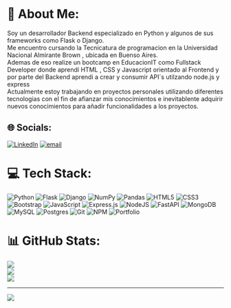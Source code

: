 # 💫 About Me:
Soy un desarrollador Backend especializado en Python y algunos de sus frameworks como Flask o Django.<br>Me encuentro cursando la Tecnicatura de programacion en la Universidad Nacional Almirante Brown , ubicada en Buenso Aires.<br>Ademas de eso realize un bootcamp en EducacionIT como Fullstack Developer donde aprendí HTML , CSS y Javascript orientado al Frontend y por parte del Backend aprendi a crear y consumir API´s utilzando node.js y express<br>Actualmente estoy trabajando en proyectos personales utilizando diferentes tecnologias con el fin de afianzar mis conocimientos e inevitablente adquirir nuevos conocimientos para añadir funcionalidades a los proyectos.<br> 


## 🌐 Socials:
[![LinkedIn](https://img.shields.io/badge/LinkedIn-%230077B5.svg?logo=linkedin&logoColor=white)](https://www.linkedin.com/in/alexander-huth-simoni/) 
[![email](https://img.shields.io/badge/Email-D14836?logo=gmail&logoColor=white)](mailto:alexander_huth@hotmail.com)

# 💻 Tech Stack:
![Python](https://img.shields.io/badge/python-3670A0?style=for-the-badge&logo=python&logoColor=ffdd54) ![Flask](https://img.shields.io/badge/flask-%23000.svg?style=for-the-badge&logo=flask&logoColor=white) ![Django](https://img.shields.io/badge/django-%23092E20.svg?style=for-the-badge&logo=django&logoColor=white) ![NumPy](https://img.shields.io/badge/numpy-%23013243.svg?style=for-the-badge&logo=numpy&logoColor=white) ![Pandas](https://img.shields.io/badge/pandas-%23150458.svg?style=for-the-badge&logo=pandas&logoColor=white)  ![HTML5](https://img.shields.io/badge/html5-%23E34F26.svg?style=for-the-badge&logo=html5&logoColor=white) ![CSS3](https://img.shields.io/badge/css3-%231572B6.svg?style=for-the-badge&logo=css3&logoColor=white) ![Bootstrap](https://img.shields.io/badge/bootstrap-%238511FA.svg?style=for-the-badge&logo=bootstrap&logoColor=white) ![JavaScript](https://img.shields.io/badge/javascript-%23323330.svg?style=for-the-badge&logo=javascript&logoColor=%23F7DF1E) ![Express.js](https://img.shields.io/badge/express.js-%23404d59.svg?style=for-the-badge&logo=express&logoColor=%2361DAFB) ![NodeJS](https://img.shields.io/badge/node.js-6DA55F?style=for-the-badge&logo=node.js&logoColor=white) ![FastAPI](https://img.shields.io/badge/FastAPI-005571?style=for-the-badge&logo=fastapi) ![MongoDB](https://img.shields.io/badge/MongoDB-%234ea94b.svg?style=for-the-badge&logo=mongodb&logoColor=white) ![MySQL](https://img.shields.io/badge/mysql-4479A1.svg?style=for-the-badge&logo=mysql&logoColor=white) ![Postgres](https://img.shields.io/badge/postgres-%23316192.svg?style=for-the-badge&logo=postgresql&logoColor=white) ![Git](https://img.shields.io/badge/git-%23F05033.svg?style=for-the-badge&logo=git&logoColor=white) ![NPM](https://img.shields.io/badge/NPM-%23CB3837.svg?style=for-the-badge&logo=npm&logoColor=white) ![Portfolio](https://img.shields.io/badge/Portfolio-%23000000.svg?style=for-the-badge&logo=firefox&logoColor=#FF7139)
# 📊 GitHub Stats:
![](https://github-readme-stats.vercel.app/api?username=alexanderhuth98&theme=tokyonight&hide_border=true&include_all_commits=false&count_private=false)<br/>
![](https://github-readme-streak-stats.herokuapp.com/?user=alexanderhuth98&theme=tokyonight&hide_border=true)<br/>
![](https://github-readme-stats.vercel.app/api/top-langs/?username=alexanderhuth98&theme=tokyonight&hide_border=true&include_all_commits=false&count_private=false&layout=compact)

---
[![](https://visitcount.itsvg.in/api?id=alexander_huth&icon=0&color=0)](https://visitcount.itsvg.in)

<!-- Proudly created with GPRM ( https://gprm.itsvg.in ) -->
